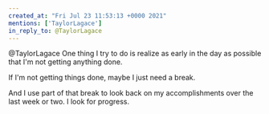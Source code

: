 ```yaml
---
created_at: "Fri Jul 23 11:53:13 +0000 2021"
mentions: ['TaylorLagace']
in_reply_to: @TaylorLagace
---
```


@TaylorLagace One thing I try to do is realize as early in the day as possible that I'm not getting anything done.

If I'm not getting things done, maybe I just need a break. 

And I use part of that break to look back on my accomplishments over the last week or two. I look for progress.